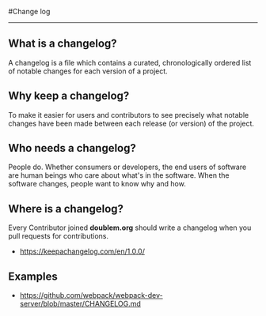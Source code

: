 #Change log
___
## What is a changelog?
A changelog is a file which contains a curated, chronologically ordered list of notable changes for each version of a project.

## Why keep a changelog?
To make it easier for users and contributors to see precisely what notable changes have been made between each release (or version) of the project.

## Who needs a changelog?
People do. Whether consumers or developers, the end users of software are human beings who care about what's in the software. When the software changes, people want to know why and how.

## Where is a changelog?
Every Contributor joined __doublem.org__ should write a changelog when you pull requests for contributions.

- https://keepachangelog.com/en/1.0.0/

## Examples
- https://github.com/webpack/webpack-dev-server/blob/master/CHANGELOG.md
